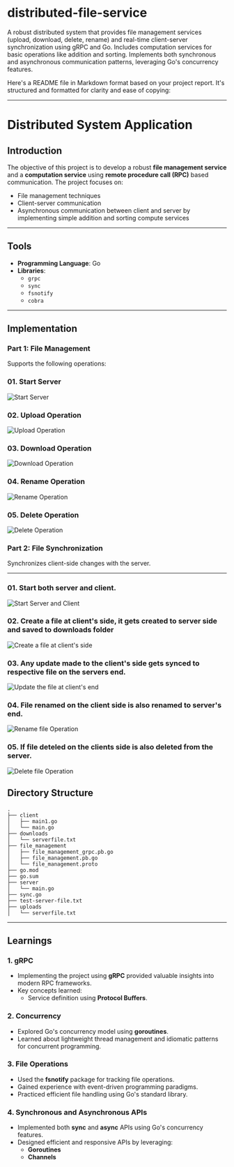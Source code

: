 # distributed-file-service

A robust distributed system that provides file management services (upload, download, delete, rename) and real-time client-server synchronization using gRPC and Go. Includes computation services for basic operations like addition and sorting. Implements both synchronous and asynchronous communication patterns, leveraging Go's concurrency features.

Here's a README file in Markdown format based on your project report. It's structured and formatted for clarity and ease of copying:

---

# Distributed System Application

## Introduction

The objective of this project is to develop a robust **file management service** and a **computation service** using **remote procedure call (RPC)** based communication. The project focuses on:

-   File management techniques
-   Client-server communication
-   Asynchronous communication between client and server by implementing simple addition and sorting compute services

---

## Tools

-   **Programming Language**: Go
-   **Libraries**:
    -   `grpc`
    -   `sync`
    -   `fsnotify`
    -   `cobra`

---

## Implementation

### Part 1: File Management

Supports the following operations:

### 01. Start Server

![Start Server](images/01-start-server.png)

### 02. Upload Operation

![Upload Operation](images/02-upload-operation.png)

### 03. Download Operation

![Download Operation](images/03-download-operation.png)

### 04. Rename Operation

![Rename Operation](images/04-rename-operation.png)

### 05. Delete Operation

![Delete Operation](images/05-delete-operation.png)

### Part 2: File Synchronization

Synchronizes client-side changes with the server.

---

### 01. Start both server and client.

![Start Server and Client](images/11-start-server-client.png)

### 02. Create a file at client's side, it gets created to server side and saved to downloads folder

![Create a file at client's side](images/12-create-file-at-client.png)

### 03. Any update made to the client's side gets synced to respective file on the servers end.

![Update the file at client's end](images/13-update-file-at-client-end.png)

### 04. File renamed on the client side is also renamed to server's end.

![Rename file Operation](images/14-rename-operation.png)

### 05. If file deteled on the clients side is also deleted from the server.

![Delete file Operation](images/15-delete-operation.png)

## Directory Structure

```
.
├── client
│   ├── main1.go
│   └── main.go
├── downloads
│   └── serverfile.txt
├── file_management
│   ├── file_management_grpc.pb.go
│   ├── file_management.pb.go
│   └── file_management.proto
├── go.mod
├── go.sum
├── server
│   └── main.go
├── sync.go
├── test-server-file.txt
├── uploads
│   └── serverfile.txt
```

---

## Learnings

### 1. gRPC

-   Implementing the project using **gRPC** provided valuable insights into modern RPC frameworks.
-   Key concepts learned:
    -   Service definition using **Protocol Buffers**.

### 2. Concurrency

-   Explored Go's concurrency model using **goroutines**.
-   Learned about lightweight thread management and idiomatic patterns for concurrent programming.

### 3. File Operations

-   Used the **fsnotify** package for tracking file operations.
-   Gained experience with event-driven programming paradigms.
-   Practiced efficient file handling using Go's standard library.

### 4. Synchronous and Asynchronous APIs

-   Implemented both **sync** and **async** APIs using Go's concurrency features.
-   Designed efficient and responsive APIs by leveraging:
    -   **Goroutines**
    -   **Channels**
